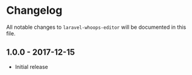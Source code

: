 # Changelog

All notable changes to `laravel-whoops-editor` will be documented in this file.

## 1.0.0 - 2017-12-15

- Initial release
